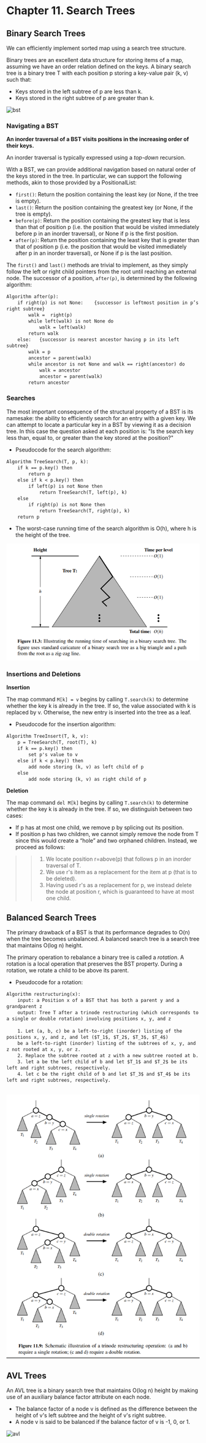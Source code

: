 # Chapter 11. Search Trees

## Binary Search Trees

We can efficiently implement sorted map using a search tree structure.

Binary trees are an excellent data structure for storing items of a map, assuming we have an order relation defined
on the keys.
A binary search tree is a binary tree T with each position p storing a key-value pair (k, v) such that:

- Keys stored in the left subtree of p are less than k.
- Keys stored in the right subtree of p are greater than k.

![bst](https://media.geeksforgeeks.org/wp-content/cdn-uploads/20221215114732/bst-21.png)

### Navigating a BST

**An inorder traversal of a BST visits positions in the increasing order of their keys.**

An inorder traversal is typically expressed using a *top-down* recursion.

With a BST, we can provide additional navigation based on natural order of the keys stored in the tree.
In particular, we can support the following methods, akin to those provided by a PositionalList:

- `first()`: Return the position containing the least key (or None, if the tree is empty).
- `last()`: Return the position containing the greatest key (or None, if the tree is empty).
- `before(p)`: Return the position containing the greatest key that is less than that of position p (i.e. the position
  that would be visited immediately before p in an inorder traversal), or None if p is the first position.
- `after(p)`: Return the position containing the least key that is greater than that of position p (i.e. the position
  that would be visited immediately after p in an inorder traversal), or None if p is the last position.

The `first()` and `last()` methods are trivial to implement, as they simply follow the left or right child pointers
from the root until reaching an external node.
The successor of a position, `after(p)`, is determined by the following algorithm:

```text
Algorithm after(p):
    if right(p) is not None:    {successor is leftmost position in p’s right subtree}
        walk =  right(p)
        while left(walk) is not None do
            walk = left(walk)
        return walk
    else:   {successor is nearest ancestor having p in its left subtree}
        walk = p
        ancestor = parent(walk)
        while ancestor is not None and walk == right(ancestor) do
            walk = ancestor
            ancestor = parent(walk)
        return ancestor
```

### Searches

The most important consequence of the structural property of a BST is its namesake: the ability to efficiently search
for an entry with a given key.
We can attempt to locate a particular key in a BST by viewing it as a decision tree. In this case the question asked at
each position is: "Is the search key less than, equal to, or greater than the key stored at the position?"

- Pseudocode for the search algorithm:

```text
Algorithm TreeSearch(T, p, k):
    if k == p.key() then
        return p
    else if k < p.key() then
        if left(p) is not None then
            return TreeSearch(T, left(p), k)
    else
        if right(p) is not None then
            return TreeSearch(T, right(p), k)
    return p
```

- The worst-case running time of the search algorithm is O(h), where h is the height of the tree.

![bst_search](./data/tree-search.png)

### Insertions and Deletions

**Insertion**

The map command `M[k] = v` begins by calling `T.search(k)` to determine whether the key k is already in the tree.
If so, the value associated with k is replaced by v. Otherwise, the new entry is inserted into the tree as a leaf.

- Pseudocode for the insertion algorithm:

```text
Algorithm TreeInsert(T, k, v):
    p = TreeSearch(T, root(T), k)
    if k == p.key() then
        set p's value to v
    else if k < p.key() then
        add node storing (k, v) as left child of p
    else
        add node storing (k, v) as right child of p
```

**Deletion**

The map command `del M[k]` begins by calling `T.search(k)` to determine whether the key k is already in the tree.
If so, we distinguish between two cases:

- If p has at most one child, we remove p by splicing out its position.
- If position p has two children, we cannot simply remove the node from T since this would create a “hole” and two
  orphaned children. Instead, we proceed as follows:
>> 1. We locate position r=above(p) that follows p in an inorder traversal of T.
>> 2. We use r's item as a replacement for the item at p (that is to be deleted).
>> 3. Having used r's as a replacement for p, we instead delete the node at position r, which is guaranteed to have at
  most one child.


## Balanced Search Trees

The primary drawback of a BST is that its performance degrades to O(n) when the tree becomes unbalanced.
A balanced search tree is a search tree that maintains O(log n) height.

The primary operation to rebalance a binary tree is called a *rotation*.
A rotation is a local operation that preserves the BST property. During a rotation, we rotate a child to be above its parent.

- Pseudocode for a rotation:

```text
Algorithm restructuring(x):
    input: a Position x of a BST that has both a parent y and a grandparent z
    output: Tree T after a trinode restructuring (which corresponds to a single or double rotation) involving positions x, y, and z
    
    1. Let (a, b, c) be a left-to-right (inorder) listing of the positions x, y, and z, and let ($T_1$, $T_2$, $T_3$, $T_4$) 
    be a left-to-right (inorder) listing of the subtrees of x, y, and z not rooted at x, y, or z.
    2. Replace the subtree rooted at z with a new subtree rooted at b.
    3. let a be the left child of b and let $T_1$ and $T_2$ be its left and right subtrees, respectively.
    4. let c be the right child of b and let $T_3$ and $T_4$ be its left and right subtrees, respectively.
    
```

![rotation](./data/rotation-bst.png)

## AVL Trees

An AVL tree is a binary search tree that maintains O(log n) height by making use of an auxiliary balance factor attribute
on each node.

- The balance factor of a node v is defined as the difference between the height of v's left subtree and the height of
  v's right subtree.
- A node v is said to be balanced if the balance factor of v is -1, 0, or 1.

![avl](https://media.geeksforgeeks.org/wp-content/uploads/AVL_Tree_4-1.jpg)